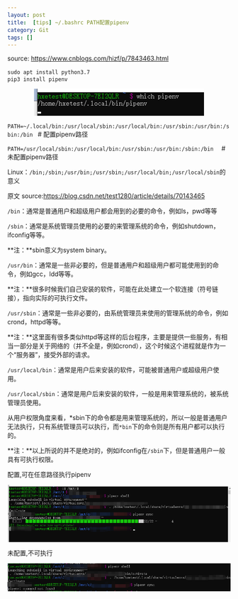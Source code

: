```yaml
---
layout: post
title:  [tips] ~/.bashrc PATH配置pipenv
category: Git
tags: []
---
```


source: https://www.cnblogs.com/hizf/p/7843463.html
```
sudo apt install python3.7
pip3 install pipenv
```

<img src="/assets/img/git/7.png" style="display: block; margin-left: auto; margin-right: auto" />

`PATH=~/.local/bin:/usr/local/sbin:/usr/local/bin:/usr/sbin:/usr/bin:/sbin:/bin `               # 配置pipenv路径                          

`PATH=/usr/local/sbin:/usr/local/bin:/usr/sbin:/usr/bin:/sbin:/bin  `      #未配置pipenv路径

 

Linux：`/bin;/sbin;/usr/bin;/usr/sbin;/usr/local/bin;/usr/local/sbin`的意义

原文 source:https://blog.csdn.net/test1280/article/details/70143465      

 `/bin`：通常是普通用户和超级用户都会用到的必要的命令，例如ls，pwd等等

`/sbin`：通常是系统管理员使用的必要的来管理系统的命令，例如shutdown，ifconfig等等。

**注：**sbin意义为system binary。

`/usr/bin`：通常是一些非必要的，但是普通用户和超级用户都可能使用到的命令，例如gcc，ldd等等。

**注：**很多时候我们自己安装的软件，可能在此处建立一个软连接（符号链接），指向实际的可执行文件。

`/usr/sbin`：通常是一些非必要的，由系统管理员来使用的管理系统的命令，例如crond，httpd等等。

**注：**这里面有很多类似httpd等这样的后台程序，主要是提供一些服务，有相当一部分是关于网络的（并不全是，例如crond），这个时候这个进程就是作为一个“服务器”，接受外部的请求。

`/usr/local/bin`：通常是用户后来安装的软件，可能被普通用户或超级用户使用。

`/usr/local/sbin`：通常是用户后来安装的软件，一般是用来管理系统的，被系统管理员使用。

从用户权限角度来看，*sbin下的命令都是用来管理系统的，所以一般是普通用户无法执行，只有系统管理员可以执行，而`*bin`下的命令则是所有用户都可以执行的。

**注：**以上所说的并不是绝对的，例如ifconfig在`/sbin`下，但是普通用户一般具有可执行权限。


配置,可在任意路径执行pipenv

<img src="/assets/img/git/8.png" style="display: block; margin-left: auto; margin-right: auto" />

未配置,不可执行

<img src="/assets/img/git/9.png" style="display: block; margin-left: auto; margin-right: auto" />

[jekyll]:      http://jekyllrb.com
[jekyll-gh]:   https://github.com/jekyll/jekyll
[jekyll-help]: https://github.com/jekyll/jekyll-help
